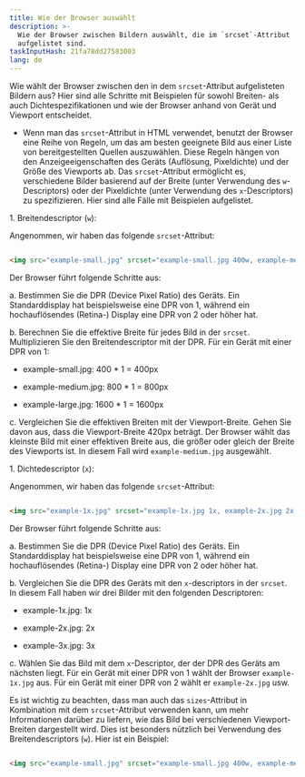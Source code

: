 ```yaml
---
title: Wie der Browser auswählt
description: >-
  Wie der Browser zwischen Bildern auswählt, die im `srcset`-Attribut
  aufgelistet sind.
taskInputHash: 21fa78dd27583003
lang: de
---
```

Wie wählt der Browser zwischen den in dem `srcset`-Attribut aufgelisteten Bildern aus? Hier sind alle Schritte mit Beispielen für sowohl Breiten- als auch Dichtespezifikationen und wie der Browser anhand von Gerät und Viewport entscheidet.

- Wenn man das `srcset`-Attribut in HTML verwendet, benutzt der Browser eine Reihe von Regeln, um das am besten geeignete Bild aus einer Liste von bereitgestellten Quellen auszuwählen. Diese Regeln hängen von den Anzeigeeigenschaften des Geräts (Auflösung, Pixeldichte) und der Größe des Viewports ab. Das `srcset`-Attribut ermöglicht es, verschiedene Bilder basierend auf der Breite (unter Verwendung des `w`-Descriptors) oder der Pixeldichte (unter Verwendung des `x`-Descriptors) zu spezifizieren. Hier sind alle Fälle mit Beispielen aufgelistet.

1\. Breitendescriptor (`w`):

Angenommen, wir haben das folgende `srcset`-Attribut:

```html

<img src="example-small.jpg" srcset="example-small.jpg 400w, example-medium.jpg 800w, example-large.jpg 1600w" alt="Beispielbild">

```

Der Browser führt folgende Schritte aus:

a. Bestimmen Sie die DPR (Device Pixel Ratio) des Geräts. Ein Standarddisplay hat beispielsweise eine DPR von 1, während ein hochauflösendes (Retina-) Display eine DPR von 2 oder höher hat.

b. Berechnen Sie die effektive Breite für jedes Bild in der `srcset`. Multiplizieren Sie den Breitendescriptor mit der DPR. Für ein Gerät mit einer DPR von 1:

- example-small.jpg: 400 \* 1 = 400px

- example-medium.jpg: 800 \* 1 = 800px

- example-large.jpg: 1600 \* 1 = 1600px

c. Vergleichen Sie die effektiven Breiten mit der Viewport-Breite. Gehen Sie davon aus, dass die Viewport-Breite 420px beträgt. Der Browser wählt das kleinste Bild mit einer effektiven Breite aus, die größer oder gleich der Breite des Viewports ist. In diesem Fall wird `example-medium.jpg` ausgewählt.

1\. Dichtedescriptor (`x`):

Angenommen, wir haben das folgende `srcset`-Attribut:

```html

<img src="example-1x.jpg" srcset="example-1x.jpg 1x, example-2x.jpg 2x, example-3x.jpg 3x" alt="Beispielbild">

```

Der Browser führt folgende Schritte aus:

a. Bestimmen Sie die DPR (Device Pixel Ratio) des Geräts. Ein Standarddisplay hat beispielsweise eine DPR von 1, während ein hochauflösendes (Retina-) Display eine DPR von 2 oder höher hat.

b. Vergleichen Sie die DPR des Geräts mit den `x`-descriptors in der `srcset`. In diesem Fall haben wir drei Bilder mit den folgenden Descriptoren:

- example-1x.jpg: 1x

- example-2x.jpg: 2x

- example-3x.jpg: 3x

c. Wählen Sie das Bild mit dem `x`-Descriptor, der der DPR des Geräts am nächsten liegt. Für ein Gerät mit einer DPR von 1 wählt der Browser `example-1x.jpg` aus. Für ein Gerät mit einer DPR von 2 wählt er `example-2x.jpg` usw.

Es ist wichtig zu beachten, dass man auch das `sizes`-Attribut in Kombination mit dem `srcset`-Attribut verwenden kann, um mehr Informationen darüber zu liefern, wie das Bild bei verschiedenen Viewport-Breiten dargestellt wird. Dies ist besonders nützlich bei Verwendung des Breitendescriptors (`w`). Hier ist ein Beispiel:

```html

<img src="example-small.jpg" srcset="example-small.jpg 400w, example-medium.jpg 800w, example-large.jpg 1600w" sizes="(max-width: 480px) 100vw, (max-width: 960px) 50vw,

```
